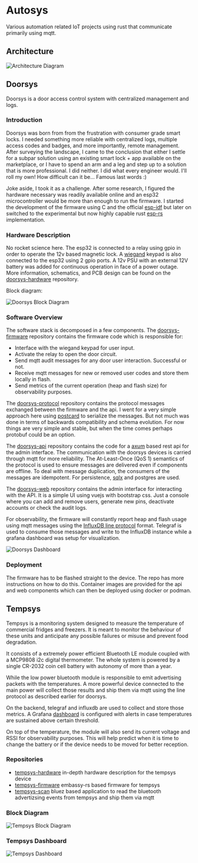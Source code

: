 <!-- vim: set tw=80: -->

# Autosys

Various automation related IoT projects using rust that communicate primarily
using mqtt.

## Architecture

![Architecture Diagram](assets/architecture.svg)

## Doorsys

Doorsys is a door access control system with centralized management and logs.

### Introduction

Doorsys was born from from the frustration with consumer grade smart locks. I
needed something more reliable with centralized logs, multiple access codes and
badges, and more importantly, remote management. After surveying the landscape,
I came to the conclusion that either I settle for a subpar solution using an
existing smart lock + app available on the marketplace, or I have to spend an
arm and a leg and step up to a solution that is more professional. I did
neither. I did what every engineer would. I'll roll my own! How difficult can it
be... Famous last words :)

Joke aside, I took it as a challenge. After some research, I figured the
hardware necessary was readily available online and an esp32 microcontroller
would be more than enough to run the firmware. I started the development of the
firmware using C and the official
[esp-idf](https://github.com/espressif/esp-idf) but later on switched to the
experimental but now highly capable rust [esp-rs](https://github.com/esp-rs)
implementation.

### Hardware Description

No rocket science here. The esp32 is connected to a relay using gpio in order to
operate the 12v based magnetic lock. A
[wiegand](https://en.wikipedia.org/wiki/Wiegand_interface) keypad is also
connected to the esp32 using 2 gpio ports. A 12v PSU with an external 12V
battery was added for continuous operation in face of a power outage. More
information, schematics, and PCB design can be found on the
[doorsys-hardware](https://github.com/fabiojmendes/doorsys-hardware) repository.

Block diagram:

![Doorsys Block Diagram](assets/doorsys-block.svg)

### Software Overview

The software stack is decomposed in a few components. The
[doorsys-firmware](https://github.com/fabiojmendes/doorsys-firmware) repository
contains the firmware code which is responsible for:

- Interface with the wiegand keypad for user input.
- Activate the relay to open the door circuit.
- Send mqtt audit messages for any door user interaction. Successful or not.
- Receive mqtt messages for new or removed user codes and store them locally in flash.
- Send metrics of the current operation (heap and flash size) for observability purposes.

The [doorsys-protocol](https://github.com/fabiojmendes/doorsys-protocol)
repository contains the protocol messages exchanged between the firmware and the
api. I went for a very simple approach here using
[postcard](https://github.com/jamesmunns/postcard) to serialize the messages.
But not much was done in terms of backwards compatibility and schema evolution.
For now things are very simple and stable, but when the time comes perhaps
protobuf could be an option.

The [doorsys-api](https://github.com/fabiojmendes/doorsys-api) repository
contains the code for a [axum](https://github.com/tokio-rs/axum) based rest api
for the admin interface. The communication with the doorsys devices is carried
through mqtt for more reliability. The At-Least-Once (QoS 1) semantics of the protocol
is used to ensure messages are delivered even if components are offline. To deal
with message duplication, the consumers of the messages are idempotent.
For persistence, [sqlx](https://github.com/launchbadge/sqlx) and postgres are used.

The [doorsys-web](https://github.com/fabiojmendes/doorsys-web) repository
contains the admin interface for interacting with the API. It is a simple UI
using vuejs with bootstrap css. Just a console where you can add and
remove users, generate new pins, deactivate accounts or check the audit logs.

For observability, the firmware will constantly report heap and flash usage
using mqtt messages using the [InfluxDB line protocol](https://docs.influxdata.com/influxdb/v1/write_protocols/line_protocol_tutorial/)
format. Telegraf is used to consume those messages and write to the InfluxDB
instance while a grafana dashboard was setup for visualization.

![Doorsys Dashboard](./assets/doorsys-dashboard.png)

### Deployment

The firmware has to be flashed straight to the device. The repo has more
instructions on how to do this.
Container images are provided for the api and web components which
can then be deployed using docker or podman.

## Tempsys

Tempsys is a monitoring system designed to measure the temperature
of commercial fridges and freezers. It is meant to monitor the behaviour of
these units and anticipate any possible failures or misuse and prevent food
degradation.

It consists of a extremely power efficient Bluetooth LE module coupled with a
MCP9808 i2c digital thermometer. The whole system is powered by a single CR-2032
coin cell battery with autonomy of more than a year.

While the low power bluetooth module is responsible to emit advertising
packets with the temperatures. A more powerful device connected to the main
power will collect those results and ship them via mqtt using the line
protocol as described earlier for doorsys.

On the backend, telegraf and influxdb are used to collect and store those metrics.
A Grafana [dashboard](#tempsys-dashboard) is configured with alerts in case
temperatures are sustained above certain threshold.

On top of the temperature, the module will also send its current voltage and
RSSI for observability purposes. This will help predict when it is time to
change the battery or if the device needs to be moved for better reception.

### Repositories

- [tempsys-hardware](https://github.com/fabiojmendes/tempsys-hardware) in-depth
  hardware description for the tempsys device
- [tempsys-firmware](https://github.com/fabiojmendes/tempsys-firmware)
  embassy-rs based firmware for tempsys
- [tempsys-scan](https://github.com/fabiojmendes/tempsys-scan) bluez based
  application to read the bluetooth advertizsing events from tempsys and ship them
  via mqtt

### Block Diagram

![Tempsys Block Diagram](./assets/tempsys-block.svg)

### Tempsys Dashboard

![Tempsys Dashboard](./assets/tempsys-dashboard.png)
